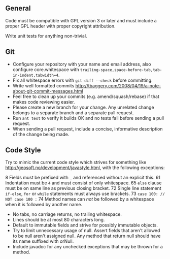 General
-------
Code must be compatible with GPL version 3 or later and must include a
proper GPL header with proper copyright attribution.

Write unit tests for anything non-trivial.


Git
---
- Configure your repository with your name and email address, also
  configure core.whitespace with
  `trailing-space,space-before-tab,tab-in-indent,tabwidth=4`.
- Fix all whitespace errors with `git diff --check` before committing.
- Write well formatted commits
  http://tbaggery.com/2008/04/19/a-note-about-git-commit-messages.html
- Feel free to clean up your commits (e.g. amend/squash/rebase) if
  that makes code reviewing easier.
- Please create a new branch for your change. Any unrelated change
  belongs to a separate branch and a separate pull request.
- Run `ant test` to verify it builds OK and no tests fail before
  sending a pull request.
- When sending a pull request, include a concise, informative
  description of the change being made.


Code Style
----------
Try to mimic the current code style which strives for something like
http://geosoft.no/development/javastyle.html, with the following
exceptions:

8  Fields must be prefixed with `_` and referenced without an explicit
   this.
61 Indentation must be `4` and must consist of only whitespace.
65 `else` clause must be on same line as previous closing bracket.
72 Single line statement `if-else`, `for` or `while` statements must
    always use brackets.
73 `case 100: // NOT case 100 :`
74 Method names can _not_ be followed by a whitespace when it is
   followed by another name.

- No tabs, no carriage returns, no trailing whitespace.
- Lines should be at most 80 characters long.
- Default to immutable fields and strive for possibly immutable
  objects.
- Try to limit unnecessary usage of null. Assert fields that aren't
  allowed to be null aren't assigned null. Any method that return null
  should have its name suffixed with orNull.
- Include javadoc for any unchecked exceptions that may be thrown for
  a method.
